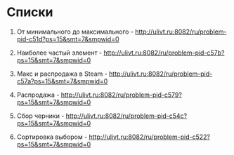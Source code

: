# Списки
  1) От минимального до максимального - http://ulivt.ru:8082/ru/problem-pid-c51d?ps=15&smt=7&smpwid=0
  
  2) Наиболее частый элемент - http://ulivt.ru:8082/ru/problem-pid-c57b?ps=15&smt=7&smpwid=0
  
  3) Макс и распродажа в Steam - http://ulivt.ru:8082/ru/problem-pid-c57a?ps=15&smt=7&smpwid=0
  
  4) Распродажа - http://ulivt.ru:8082/ru/problem-pid-c579?ps=15&smt=7&smpwid=0
  
  6) Сбор черники - http://ulivt.ru:8082/ru/problem-pid-c54c?ps=15&smt=7&smpwid=0
  
  7) Сортировка выбором - http://ulivt.ru:8082/ru/problem-pid-c522?ps=15&smt=7&smpwid=0
